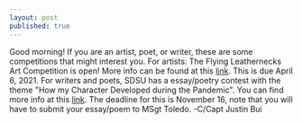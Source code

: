 ```yaml
---
layout: post
published: true
---
```

Good morning! If you are an artist, poet, or writer, these are some competitions that might interest you. For artists: The Flying Leathernecks Art Competition is open! More info can be found at this [link](https://flyingleathernecks.org/education/art-contest/). This is due April 6, 2021. For writers and poets, SDSU has a essay/poetry contest with the theme "How my Character Developed during the Pandemic". You can find more info at this [link](https://sites.sandiego.edu/character/blog/2020/09/02/fall-2020-essay-and-poetry-contest/). The deadline for this is November 16, note that you will have to submit your essay/poem to MSgt Toledo. 
-C/Capt Justin Bui
